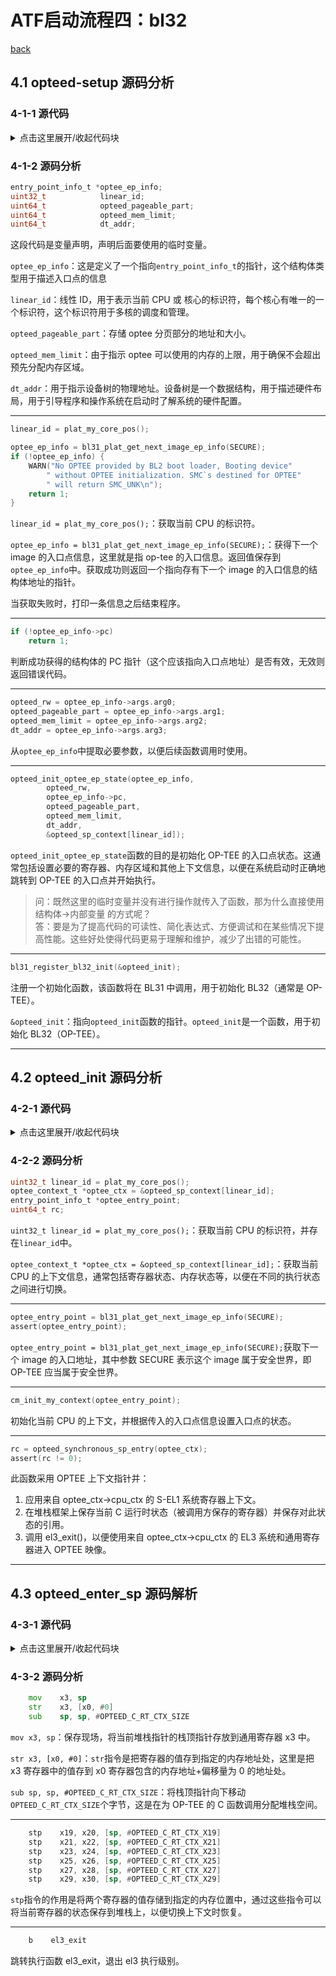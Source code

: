 <!-- markdownlint-disable MD033 -->

# ATF启动流程四：bl32

[back](./ATF.md)

## 4.1 opteed-setup 源码分析

### 4-1-1 源代码

<details>
    <summary>点击这里展开/收起代码块</summary>

```C
static int32_t opteed_setup(void)
{
    entry_point_info_t *optee_ep_info;
    uint32_t linear_id;
    uint64_t opteed_pageable_part;
    uint64_t opteed_mem_limit;
    uint64_t dt_addr;

    linear_id = plat_my_core_pos();

    optee_ep_info = bl31_plat_get_next_image_ep_info(SECURE);
    if (!optee_ep_info) {
        WARN("No OPTEE provided by BL2 boot loader, Booting device"
            " without OPTEE initialization. SMC`s destined for OPTEE"
            " will return SMC_UNK\n");
        return 1;
    }

    if (!optee_ep_info->pc)
        return 1;

    opteed_rw = optee_ep_info->args.arg0;
    opteed_pageable_part = optee_ep_info->args.arg1;
    opteed_mem_limit = optee_ep_info->args.arg2;
    dt_addr = optee_ep_info->args.arg3;

    opteed_init_optee_ep_state(optee_ep_info,
                opteed_rw,
                optee_ep_info->pc,
                opteed_pageable_part,
                opteed_mem_limit,
                dt_addr,
                &opteed_sp_context[linear_id]);

    bl31_register_bl32_init(&opteed_init);

    return 0;
}
```

</details>

### 4-1-2 源码分析

```C
entry_point_info_t *optee_ep_info;
uint32_t            linear_id;
uint64_t            opteed_pageable_part;
uint64_t            opteed_mem_limit;
uint64_t            dt_addr;
```

这段代码是变量声明，声明后面要使用的临时变量。

`optee_ep_info`：这是定义了一个指向`entry_point_info_t`的指针，这个结构体类型用于描述入口点的信息

`linear_id`：线性 ID，用于表示当前 CPU 或 核心的标识符，每个核心有唯一的一个标识符，这个标识符用于多核的调度和管理。

`opteed_pageable_part`：存储 optee 分页部分的地址和大小。

`opteed_mem_limit`：由于指示 optee 可以使用的内存的上限，用于确保不会超出预先分配内存区域。

`dt_addr`：用于指示设备树的物理地址。设备树是一个数据结构，用于描述硬件布局，用于引导程序和操作系统在启动时了解系统的硬件配置。

---

```C
linear_id = plat_my_core_pos();

optee_ep_info = bl31_plat_get_next_image_ep_info(SECURE);
if (!optee_ep_info) {
    WARN("No OPTEE provided by BL2 boot loader, Booting device"
        " without OPTEE initialization. SMC`s destined for OPTEE"
        " will return SMC_UNK\n");
    return 1;
}
```

`linear_id = plat_my_core_pos();`：获取当前 CPU 的标识符。

`optee_ep_info = bl31_plat_get_next_image_ep_info(SECURE);`：获得下一个 image 的入口点信息，这里就是指 op-tee 的入口信息。返回值保存到 `optee_ep_info`中。获取成功则返回一个指向存有下一个 image 的入口信息的结构体地址的指针。

当获取失败时，打印一条信息之后结束程序。

---

```C
if (!optee_ep_info->pc)
    return 1;
```

判断成功获得的结构体的 PC 指针（这个应该指向入口点地址）是否有效，无效则返回错误代码。

---

```C
opteed_rw = optee_ep_info->args.arg0;
opteed_pageable_part = optee_ep_info->args.arg1;
opteed_mem_limit = optee_ep_info->args.arg2;
dt_addr = optee_ep_info->args.arg3;
```

从`optee_ep_info`中提取必要参数，以便后续函数调用时使用。

---

```C
opteed_init_optee_ep_state(optee_ep_info,
        opteed_rw,
        optee_ep_info->pc,
        opteed_pageable_part,
        opteed_mem_limit,
        dt_addr,
        &opteed_sp_context[linear_id]);
```

`opteed_init_optee_ep_state`函数的目的是初始化 OP-TEE 的入口点状态。这通常包括设置必要的寄存器、内存区域和其他上下文信息，以便在系统启动时正确地跳转到 OP-TEE 的入口点并开始执行。

> 问：既然这里的临时变量并没有进行操作就传入了函数，那为什么直接使用 结构体->内部变量 的方式呢？  
> 答：要是为了提高代码的可读性、简化表达式、方便调试和在某些情况下提高性能。这些好处使得代码更易于理解和维护，减少了出错的可能性。  

---

```C
bl31_register_bl32_init(&opteed_init);
```

注册一个初始化函数，该函数将在 BL31 中调用，用于初始化 BL32（通常是 OP-TEE）。

`&opteed_init`：指向`opteed_init`函数的指针。`opteed_init`是一个函数，用于初始化 BL32（OP-TEE）。

---

## 4.2 opteed_init 源码分析

### 4-2-1 源代码

<details>
    <summary>点击这里展开/收起代码块</summary>

```C

static int32_t opteed_init(void)
{
    uint32_t linear_id = plat_my_core_pos();
    optee_context_t *optee_ctx = &opteed_sp_context[linear_id];
    entry_point_info_t *optee_entry_point;
    uint64_t rc;

    optee_entry_point = bl31_plat_get_next_image_ep_info(SECURE);
    assert(optee_entry_point);

    cm_init_my_context(optee_entry_point);

    rc = opteed_synchronous_sp_entry(optee_ctx);
    assert(rc != 0);

    return rc;
}
```

</details>

### 4-2-2 源码分析

```C
uint32_t linear_id = plat_my_core_pos();
optee_context_t *optee_ctx = &opteed_sp_context[linear_id];
entry_point_info_t *optee_entry_point;
uint64_t rc;
```

`uint32_t linear_id = plat_my_core_pos();`：获取当前 CPU 的标识符，并存在`linear_id`中。

`optee_context_t *optee_ctx = &opteed_sp_context[linear_id];`：获取当前 CPU 的上下文信息，通常包括寄存器状态、内存状态等，以便在不同的执行状态之间进行切换。

---

```C
optee_entry_point = bl31_plat_get_next_image_ep_info(SECURE);
assert(optee_entry_point);
```

`optee_entry_point = bl31_plat_get_next_image_ep_info(SECURE);`获取下一个 image 的入口地址，其中参数 SECURE 表示这个 image 属于安全世界，即 OP-TEE 应当属于安全世界。

---

```C
cm_init_my_context(optee_entry_point);
```

初始化当前 CPU 的上下文，并根据传入的入口点信息设置入口点的状态。

---

```C
rc = opteed_synchronous_sp_entry(optee_ctx);
assert(rc != 0);
```

此函数采用 OPTEE 上下文指针并：

1. 应用来自 optee_ctx->cpu_ctx 的 S-EL1 系统寄存器上下文。
2. 在堆栈框架上保存当前 C 运行时状态（被调用方保存的寄存器）并保存对此状态的引用。
3. 调用 el3_exit()，以便使用来自 optee_ctx->cpu_ctx 的 EL3 系统和通用寄存器进入 OPTEE 映像。

---

## 4.3 opteed_enter_sp 源码解析

### 4-3-1 源代码

<details>
    <summary>点击这里展开/收起代码块</summary>

```asm
func opteed_enter_sp

    mov    x3, sp
    str    x3, [x0, #0]
    sub    sp, sp, #OPTEED_C_RT_CTX_SIZE

    stp    x19, x20, [sp, #OPTEED_C_RT_CTX_X19]
    stp    x21, x22, [sp, #OPTEED_C_RT_CTX_X21]
    stp    x23, x24, [sp, #OPTEED_C_RT_CTX_X23]
    stp    x25, x26, [sp, #OPTEED_C_RT_CTX_X25]
    stp    x27, x28, [sp, #OPTEED_C_RT_CTX_X27]
    stp    x29, x30, [sp, #OPTEED_C_RT_CTX_X29]

    b    el3_exit
endfunc opteed_enter_sp
```

</details>

### 4-3-2 源码分析

```asm
    mov    x3, sp
    str    x3, [x0, #0]
    sub    sp, sp, #OPTEED_C_RT_CTX_SIZE
```

`mov x3, sp`：保存现场，将当前堆栈指针的栈顶指针存放到通用寄存器 x3 中。

`str x3, [x0, #0]`：`str`指令是把寄存器的值存到指定的内存地址处，这里是把 x3 寄存器中的值存到 x0 寄存器包含的内存地址+偏移量为 0 的地址处。

`sub sp, sp, #OPTEED_C_RT_CTX_SIZE`：将栈顶指针向下移动`OPTEED_C_RT_CTX_SIZE`个字节，这是在为 OP-TEE 的 C 函数调用分配堆栈空间。

---

```asm
    stp    x19, x20, [sp, #OPTEED_C_RT_CTX_X19]
    stp    x21, x22, [sp, #OPTEED_C_RT_CTX_X21]
    stp    x23, x24, [sp, #OPTEED_C_RT_CTX_X23]
    stp    x25, x26, [sp, #OPTEED_C_RT_CTX_X25]
    stp    x27, x28, [sp, #OPTEED_C_RT_CTX_X27]
    stp    x29, x30, [sp, #OPTEED_C_RT_CTX_X29]
```

`stp`指令的作用是将两个寄存器的值存储到指定的内存位置中，通过这些指令可以将当前寄存器的状态保存到堆栈上，以便切换上下文时恢复。

---

```asm
    b    el3_exit
```

跳转执行函数 el3_exit，退出 el3 执行级别。
